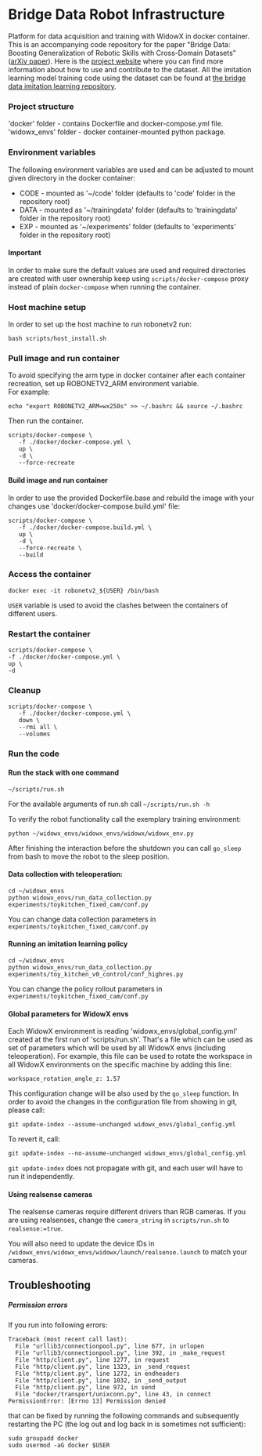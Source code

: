 # Bridge Data Robot Infrastructure

Platform for data acquisition and training with WidowX in docker container. This is an accompanying code repository for the paper "Bridge Data: Boosting Generalization of Robotic Skills with Cross-Domain Datasets" ([arXiv paper](https://arxiv.org/abs/2109.13396)). Here is the [project website](https://sites.google.com/view/bridgedata) where you can find more information about how to use and contribute to the dataset. All the imitation learning model training code using the dataset can be found at [the bridge data imitation learning repository](https://github.com/yanlai00/bridge_data_imitation_learning).

### Project structure

'docker' folder - contains Dockerfile and docker-compose.yml file.  
'widowx_envs' folder - docker container-mounted python package.

### Environment variables

The following environment variables are used and can be adjusted to mount given directory in the docker container:

- CODE - mounted as '~/code' folder (defaults to 'code' folder in the repository root)
- DATA - mounted as '~/trainingdata' folder (defaults to 'trainingdata' folder in the repository root)
- EXP - mounted as '~/experiments' folder (defaults to 'experiments' folder in the repository root)

#### Important
In order to make sure the default values are used and required directories are created with user ownership keep using `scripts/docker-compose` proxy instead of plain `docker-compose` when running the container.

### Host machine setup

In order to set up the host machine to run robonetv2 run:

```shell script
bash scripts/host_install.sh
```

### Pull image and run container

To avoid specifying the arm type in docker container after each container recreation, set up ROBONETV2_ARM environment variable.  
For example:
```shell script
echo "export ROBONETV2_ARM=wx250s" >> ~/.bashrc && source ~/.bashrc
```

Then run the container.
```shell script
scripts/docker-compose \
   -f ./docker/docker-compose.yml \
   up \
   -d \
   --force-recreate
```

#### Build image and run container

In order to use the provided Dockerfile.base and rebuild the image with your changes use 'docker/docker-compose.build.yml' file:

```shell script
scripts/docker-compose \
   -f ./docker/docker-compose.build.yml \
   up \
   -d \
   --force-recreate \
   --build
```

### Access the container

```shell script
docker exec -it robonetv2_${USER} /bin/bash
```

`USER` variable is used to avoid the clashes between the containers of different users.

### Restart the container

```
scripts/docker-compose \
-f ./docker/docker-compose.yml \
up \
-d
```

### Cleanup

```
scripts/docker-compose \
   -f ./docker/docker-compose.yml \
   down \
   --rmi all \
   --volumes
``` 

### Run the code

#### Run the stack with one command
```
~/scripts/run.sh
```

For the available arguments of run.sh call `~/scripts/run.sh -h`

To verify the robot functionality call the exemplary training environment:

```
python ~/widowx_envs/widowx_envs/widowx/widowx_env.py
```

After finishing the interaction before the shutdown you can call `go_sleep` from bash to move the robot to the sleep position.

#### Data collection with teleoperation:
```
cd ~/widowx_envs
python widowx_envs/run_data_collection.py experiments/toykitchen_fixed_cam/conf.py
```
You can change data collection parameters in `experiments/toykitchen_fixed_cam/conf.py`

#### Running an imitation learning policy
```
cd ~/widowx_envs
python widowx_envs/run_data_collection.py experiments/toy_kitchen_v0_control/conf_highres.py
```
You can change the policy rollout parameters in `experiments/toykitchen_fixed_cam/conf.py`

#### Global parameters for WidowX envs

Each WidowX environment is reading 'widowx_envs/global_config.yml' created at the first run of 'scripts/run.sh'. That's a file which can be used as set of parameters
which will be used by all WidowX envs (including teleoperation). For example, this file can be used to rotate the workspace in all WidowX environments
on the specific machine by adding this line:
```
workspace_rotation_angle_z: 1.57
```

This configuration change will be also used by the `go_sleep` function. In order to avoid the changes in the configuration file from showing in git, please call:
```
git update-index --assume-unchanged widowx_envs/global_config.yml
```
To revert it, call:
```
git update-index --no-assume-unchanged widowx_envs/global_config.yml
```
`git update-index` does not propagate with git, and each user will have to run it independently.


#### Using realsense cameras

The realsense cameras require different drivers than RGB cameras.  If you are using realsenses, change the `camera_string` in `scripts/run.sh` to `realsense:=true`.

You will also need to update the device IDs in `/widowx_envs/widowx_envs/widowx/launch/realsense.launch` to match your cameras.

## Troubleshooting

##### Permission errors

If you run into following errors:

```
Traceback (most recent call last):
  File "urllib3/connectionpool.py", line 677, in urlopen
  File "urllib3/connectionpool.py", line 392, in _make_request
  File "http/client.py", line 1277, in request
  File "http/client.py", line 1323, in _send_request
  File "http/client.py", line 1272, in endheaders
  File "http/client.py", line 1032, in _send_output
  File "http/client.py", line 972, in send
  File "docker/transport/unixconn.py", line 43, in connect
PermissionError: [Errno 13] Permission denied
```
that can be fixed by running the following commands and subsequently restarting the PC (the log out and log back in is sometimes not sufficient):

```
sudo groupadd docker
sudo usermod -aG docker $USER
```
